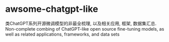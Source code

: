 # awsome-chatgpt-like
类ChatGPT系列开源微调模型的非最全梳理, 以及相关应用, 框架, 数据集汇总. Non-complete combing of ChatGPT-like open source fine-tuning models, as well as related applications, frameworks, and data sets
